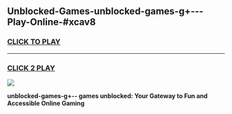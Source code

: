 
## Unblocked-Games-unblocked-games-g+---Play-Online-#xcav8
<h3>
<a href="https://premium.freeplayer.one?title=unblocked-games-g+--&ref=27F">CLICK TO PLAY</a></h3>
<hr>

<h3>
<a href="https://premium.freeplayer.one?title=unblocked-games-g+--&ref=27F">CLICK 2 PLAY</a>
  
</h3>

<a href="https://premium.freeplayer.one?title=unblocked-games-g+--&ref=27F"><img src="https://clearcache.store/games.png"></a>


**unblocked-games-g+-- games unblocked: Your Gateway to Fun and Accessible Online Gaming**
